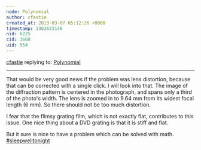 ```yaml
---
node: Polynomial
author: cfastie
created_at: 2013-03-07 05:12:26 +0000
timestamp: 1362633146
nid: 6225
cid: 3660
uid: 554
---
```




[cfastie](../profile/cfastie) replying to: [Polynomial](../notes/cfastie/3-6-2013/polynomial)

----
That would be very good news if the problem was lens distortion, because that can be corrected with a single click. I will look into that. The image of the diffraction pattern is centered in the photograph, and spans only a third of the photo's width. The lens is zoomed in to 9.64 mm from its widest focal length (6 mm).  So there should not be too much distortion. 

I fear that the flimsy grating film, which is not exactly flat, contributes to this issue.  One nice thing about a DVD grating is that it is stiff and flat. 

But it sure is nice to have a problem which can be solved with math. [#sleepwelltonight](/tag/sleepwelltonight)